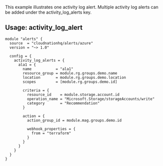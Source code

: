 This example illustrates one activity log alert. Multiple activity log alerts can be added under the activity_log_alerts key.

## Usage: activity_log_alert

```hcl
module "alerts" {
  source  = "cloudnationhq/alerts/azure"
  version = "~> 1.0"

  config = {
    activity_log_alerts = {
      ala1 = {
        name           = "ala1"
        resource_group = module.rg.groups.demo.name
        location       = module.rg.groups.demo.location
        scopes         = [module.rg.groups.demo.id]

        criteria = {
          resource_id    = module.storage.account.id
          operation_name = "Microsoft.Storage/storageAccounts/write"
          category       = "Recommendation"
        }

        action = {
          action_group_id = module.mag.groups.demo.id

          webhook_properties = {
            from = "terraform"
          }
        }
      }
    }
  }
}
```